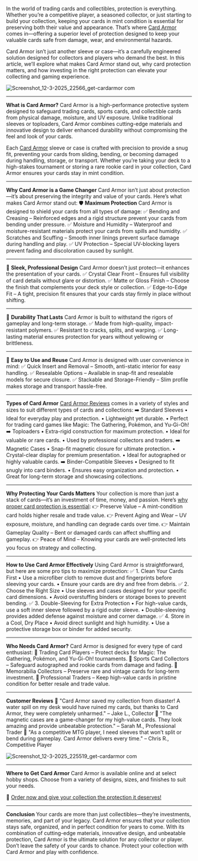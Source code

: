 In the world of trading cards and collectibles, protection is everything. Whether you’re a competitive player, a seasoned collector, or just starting to build your collection, keeping your cards in mint condition is essential for preserving both their value and appearance. That’s where [Card Armor](https://www.facebook.com/Card.Armor.United.States/) comes in—offering a superior level of protection designed to keep your valuable cards safe from damage, wear, and environmental hazards.

Card Armor isn’t just another sleeve or case—it’s a carefully engineered solution designed for collectors and players who demand the best. In this article, we’ll explore what makes Card Armor stand out, why card protection matters, and how investing in the right protection can elevate your collecting and gaming experience.

![Screenshot_12-3-2025_22566_get-cardarmor com](https://github.com/user-attachments/assets/2f748b6e-72a7-4a86-ae26-ff354d66d334)

________________________________________
**What is Card Armor?**
Card Armor is a high-performance protective system designed to safeguard trading cards, sports cards, and collectible cards from physical damage, moisture, and UV exposure. Unlike traditional sleeves or toploaders, Card Armor combines cutting-edge materials and innovative design to deliver enhanced durability without compromising the feel and look of your cards.

Each [Card Armor](https://dailynutraboost.com/card-armor-reviews/) sleeve or case is crafted with precision to provide a snug fit, preventing your cards from sliding, bending, or becoming damaged during handling, storage, or transport. Whether you’re taking your deck to a high-stakes tournament or storing a rare rookie card in your collection, Card Armor ensures your cards stay in mint condition.
________________________________________
**Why Card Armor is a Game Changer**
Card Armor isn’t just about protection—it’s about preserving the integrity and value of your cards. Here’s what makes Card Armor stand out:
🛡️ **Maximum Protection**
Card Armor is designed to shield your cards from all types of damage:
✅ Bending and Creasing – Reinforced edges and a rigid structure prevent your cards from bending under pressure.
✅ Moisture and Humidity – Waterproof and moisture-resistant materials protect your cards from spills and humidity.
✅ Scratches and Scuffing – Smooth inner linings prevent surface damage during handling and play.
✅ UV Protection – Special UV-blocking layers prevent fading and discoloration caused by sunlight.
________________________________________
🎨 **Sleek, Professional Design**
Card Armor doesn’t just protect—it enhances the presentation of your cards.
✅ Crystal Clear Front – Ensures full visibility of card details without glare or distortion.
✅ Matte or Gloss Finish – Choose the finish that complements your deck style or collection.
✅ Edge-to-Edge Fit – A tight, precision fit ensures that your cards stay firmly in place without shifting.
________________________________________
💪 **Durability That Lasts**
Card Armor is built to withstand the rigors of gameplay and long-term storage.
✅ Made from high-quality, impact-resistant polymers.
✅ Resistant to cracks, splits, and warping.
✅ Long-lasting material ensures protection for years without yellowing or brittleness.
________________________________________
🔄 **Easy to Use and Reuse**
Card Armor is designed with user convenience in mind:
✅ Quick Insert and Removal – Smooth, anti-static interior for easy handling.
✅ Resealable Options – Available in snap-fit and resealable models for secure closure.
✅ Stackable and Storage-Friendly – Slim profile makes storage and transport hassle-free.
________________________________________
**Types of Card Armor**
[Card Armor Reviews](https://www.facebook.com/Card.Armor.United.States/) comes in a variety of styles and sizes to suit different types of cards and collections:
➡️ Standard Sleeves
•	Ideal for everyday play and protection.
•	Lightweight yet durable.
•	Perfect for trading card games like Magic: The Gathering, Pokémon, and Yu-Gi-Oh!
➡️ Toploaders
•	Extra-rigid construction for maximum protection.
•	Ideal for valuable or rare cards.
•	Used by professional collectors and traders.
➡️ Magnetic Cases
•	Snap-fit magnetic closure for ultimate protection.
•	Crystal-clear display for premium presentation.
•	Ideal for autographed or highly valuable cards.
➡️ Binder-Compatible Sleeves
•	Designed to fit snugly into card binders.
•	Ensures easy organization and protection.
•	Great for long-term storage and showcasing collections.
________________________________________
**Why Protecting Your Cards Matters**
Your collection is more than just a stack of cards—it’s an investment of time, money, and passion. Here’s [why proper card protection is essential](https://card-armor-reviews.blogspot.com/2025/03/card-armor-united-states-reviews.html):
👉 Preserve Value – A mint-condition card holds higher resale and trade value.
👉 Prevent Aging and Wear – UV exposure, moisture, and handling can degrade cards over time.
👉 Maintain Gameplay Quality – Bent or damaged cards can affect shuffling and gameplay.
👉 Peace of Mind – Knowing your cards are well-protected lets you focus on strategy and collecting.
________________________________________
**How to Use Card Armor Effectively**
Using Card Armor is straightforward, but here are some pro tips to maximize protection:
✅ 1. Clean Your Cards First
•	Use a microfiber cloth to remove dust and fingerprints before sleeving your cards.
•	Ensure your cards are dry and free from debris.
✅ 2. Choose the Right Size
•	Use sleeves and cases designed for your specific card dimensions.
•	Avoid overstuffing binders or storage boxes to prevent bending.
✅ 3. Double-Sleeving for Extra Protection
•	For high-value cards, use a soft inner sleeve followed by a rigid outer sleeve.
•	Double-sleeving provides added defense against moisture and corner damage.
✅ 4. Store in a Cool, Dry Place
•	Avoid direct sunlight and high humidity.
•	Use a protective storage box or binder for added security.
________________________________________
**Who Needs Card Armor?**
Card Armor is designed for every type of card enthusiast:
🎯 Trading Card Players – Protect decks for Magic: The Gathering, Pokémon, and Yu-Gi-Oh! tournaments.
🎯 Sports Card Collectors – Safeguard autographed and rookie cards from damage and fading.
🎯 Memorabilia Collectors – Preserve rare and vintage cards for long-term investment.
🎯 Professional Traders – Keep high-value cards in pristine condition for better resale and trade value.
________________________________________
**Customer Reviews**
💬 "Card Armor saved my collection from disaster! A water spill on my desk would have ruined my cards, but thanks to Card Armor, they were completely unharmed." – Jake L., Collector
💬 "The magnetic cases are a game-changer for my high-value cards. They look amazing and provide unbeatable protection." – Sarah M., Professional Trader
💬 "As a competitive MTG player, I need sleeves that won’t split or bend during gameplay. Card Armor delivers every time." – Chris R., Competitive Player

![Screenshot_12-3-2025_225519_get-cardarmor com](https://github.com/user-attachments/assets/80950d53-3265-4221-a270-cad41b0689b2)

________________________________________
**Where to Get Card Armor**
Card Armor is available online and at select hobby shops. Choose from a variety of designs, sizes, and finishes to suit your needs.

🔗 [Order now and give your collection the protection it deserves!](https://dailynutraboost.com/try-card-armor/)
________________________________________
**Conclusion**
Your cards are more than just collectibles—they’re investments, memories, and part of your legacy. Card Armor ensures that your collection stays safe, organized, and in perfect condition for years to come. With its combination of cutting-edge materials, innovative design, and unbeatable protection, Card Armor is the ultimate solution for any collector or player.
Don’t leave the safety of your cards to chance. Protect your collection with Card Armor and play with confidence.
